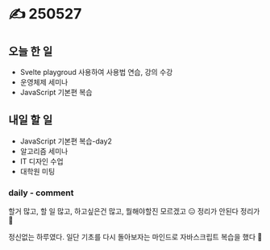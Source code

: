 # ✍️ 250527

## 오늘 한 일

* Svelte playgroud 사용하여 사용법 연습, 강의 수강
* 운영체제 세미나
* JavaScript 기본편 복습

## 내일 할 일

* JavaScript 기본편 복습-day2
* 알고리즘 세미나
* IT 디자인 수업
* 대학원 미팅

### daily - comment

할거 많고, 할 일 많고, 하고싶은건 많고, 뭘해야할진 모르겠고 😑 정리가 안된다 정리가 🤯

정신없는 하루였다. 일단 기초를 다시 돌아보자는 마인드로 자바스크립트 복습을 했다 🤮
